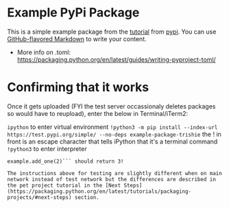 # Example PyPi Package

This is a simple example package from the [tutorial](https://packaging.python.org/en/latest/tutorials/packaging-projects/) from [pypi](https://pypi.org/). You can use
[GitHub-flavored Markdown](https://guides.github.com/features/mastering-markdown/)
to write your content.

- More info on .toml: https://packaging.python.org/en/latest/guides/writing-pyproject-toml/


# Confirming that it works
Once it gets uploaded (FYI the test server occassionaly deletes packages so would have to reupload), enter the below in Terminal/iTerm2:

`ipython` to enter virtual environment
`!python3 -m pip install --index-url https://test.pypi.org/simple/ --no-deps example-package-trishie` the ! in front is an escape character that tells iPython that it's a terminal command
`!python3` to enter interpreter
```from example_package_trishie import example
example.add_one(2)``` should return 3!

The instructions above for testing are slightly different when on main network instead of test network but the differences are described in the pet project tutorial in the [Next Steps](https://packaging.python.org/en/latest/tutorials/packaging-projects/#next-steps) section.